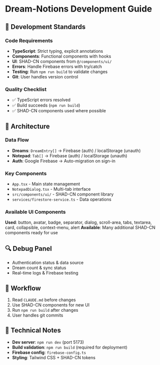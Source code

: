 # Dream-Notions Development Guide

## 🎯 Development Standards

### Code Requirements
- **TypeScript**: Strict typing, explicit annotations
- **Components**: Functional components with hooks
- **UI**: SHAD-CN components from `@/components/ui/`
- **Errors**: Handle Firebase errors with try/catch
- **Testing**: Run `npm run build` to validate changes
- **Git**: User handles version control

### Quality Checklist
- ✅ TypeScript errors resolved
- ✅ Build succeeds (`npm run build`)
- ✅ SHAD-CN components used where possible

## 🔧 Architecture

### Data Flow
- **Dreams**: `DreamEntry[]` → Firebase (auth) / localStorage (unauth)
- **Notepad**: `Tab[]` → Firebase (auth) / localStorage (unauth)  
- **Auth**: Google Firebase → Auto-migration on sign-in

### Key Components
- `App.tsx` - Main state management
- `NotepadDialog.tsx` - Multi-tab interface
- `src/components/ui/` - SHAD-CN component library
- `services/firestore-service.ts` - Data operations

### Available UI Components
**Used**: button, avatar, badge, separator, dialog, scroll-area, tabs, textarea, card, collapsible, context-menu, alert
**Available**: Many additional SHAD-CN components ready for use

## 🔍 Debug Panel
- Authentication status & data source
- Dream count & sync status  
- Real-time logs & Firebase testing

## 📝 Workflow
1. Read `CLAUDE.md` before changes
2. Use SHAD-CN components for new UI
3. Run `npm run build` after changes
4. User handles git commits

## 🚀 Technical Notes
- **Dev server**: `npm run dev` (port 5173)
- **Build validation**: `npm run build` (required for deployment)
- **Firebase config**: `firebase-config.ts`
- **Styling**: Tailwind CSS + SHAD-CN tokens